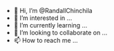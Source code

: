 - 👋 Hi, I’m @RandallChinchila
- 👀 I’m interested in ...
- 🌱 I’m currently learning ...
- 💞️ I’m looking to collaborate on ...
- 📫 How to reach me ...

<!---
RandallChinchila/RandallChinchila is a ✨ special ✨ repository because its `README.md` (this file) appears on your GitHub profile.
You can click the Preview link to take a look at your changes.
--->
